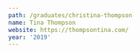 ```yaml
---
path: /graduates/christina-thompson
name: Tina Thompson
website: https://thompsontina.com/
year: '2019'
---
```

